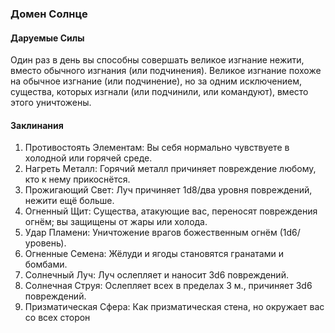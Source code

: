 ### Домен Солнце
#### Даруемые Силы
Один раз в день вы способны совершать великое изгнание нежити, вместо обычного изгнания (или
подчинения). Великое изгнание похоже на обычное изгнание (или подчинение), но за одним исключением, существа, которых изгнали (или подчинили, или командуют), вместо этого уничтожены.
#### Заклинания
1. Противостоять Элементам: Вы себя нормально чувствуете в холодной или горячей среде.
2. Нагреть Металл: Горячий металл причиняет повреждение любому, кто к нему прикоснётся.
3. Прожигающий Свет: Луч причиняет 1d8/два уровня повреждений, нежити ещё больше.
4. Огненный Щит: Существа, атакующие вас, переносят повреждения огнём; вы защищены от жары или холода.
5. Удар Пламени: Уничтожение врагов божественным огнём (1d6/уровень).
6. Огненные Семена: Жёлуди и ягоды становятся гранатами и бомбами.
7. Солнечный Луч: Луч ослепляет и наносит 3d6 повреждений.
8. Солнечная Струя: Ослепляет всех в пределах 3 м., причиняет 3d6 повреждений.
9. Призматическая Сфера: Как призматическая стена, но окружает вас со всех сторон